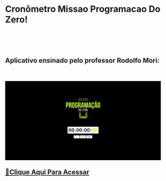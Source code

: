 <h1>Cronômetro Missao Programacao Do Zero!<h1>
<br>
<h2>Aplicativo ensinado pelo professor Rodolfo Mori:<h2>
<br>
<img src="https://raw.githubusercontent.com/ViniFerAlbuquerque/Cronometro-Missao-Programacao-Do-Zero/bb195829d172244b579c2243dea253bbcca662b3/Cr%C3%B4nometro.jpeg"/>

  
  <br>
  
[🔗Clique Aqui Para Acessar](https://viniferalbuquerque-cronometro.netlify.app)
